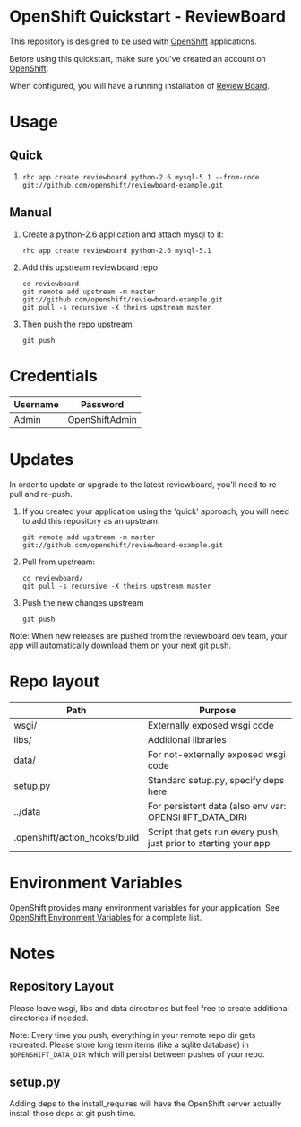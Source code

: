 OpenShift Quickstart - ReviewBoard
==================================

This repository is designed to be used with [OpenShift][openshift]
applications.

Before using this quickstart, make sure you've created an account on
[OpenShift][openshift].

When configured, you will have a running installation of
[Review Board][reviewboard].

Usage
=====
Quick
-----
1. `rhc app create reviewboard python-2.6 mysql-5.1 --from-code git://github.com/openshift/reviewboard-example.git`

Manual
------
1. Create a python-2.6 application and attach mysql to it:

    ```
    rhc app create reviewboard python-2.6 mysql-5.1
    ```

1. Add this upstream reviewboard repo

    ```
    cd reviewboard
    git remote add upstream -m master git://github.com/openshift/reviewboard-example.git
    git pull -s recursive -X theirs upstream master
    ```

1. Then push the repo upstream

    ```
    git push
    ```

Credentials
===========

| Username | Password       |
| -------- | -------------- |
| Admin    | OpenShiftAdmin |

Updates
=======

In order to update or upgrade to the latest reviewboard, you'll need to re-pull
and re-push.

1. If you created your application using the 'quick' approach, you will
   need to add this repository as an upsteam.

    ```
    git remote add upstream -m master git://github.com/openshift/reviewboard-example.git
    ```

1. Pull from upstream:

    ```
    cd reviewboard/
    git pull -s recursive -X theirs upstream master
    ```

1. Push the new changes upstream

    ```
    git push
    ```

Note: When new releases are pushed from the reviewboard dev team, your app will
automatically download them on your next git push.


Repo layout
===========

| Path | Purpose |
| ---- | ------- |
| wsgi/ | Externally exposed wsgi code |
| libs/ | Additional libraries |
| data/    | For not-externally exposed wsgi code |
| setup.py | Standard setup.py, specify deps here |
| ../data  | For persistent data (also env var: OPENSHIFT_DATA_DIR) |
| .openshift/action_hooks/build | Script that gets run every push, just prior to starting your app |


Environment Variables
=====================

OpenShift provides many environment variables for your application.
See [OpenShift Environment Variables][openshift_env] for a complete
list.


Notes
=====
Repository Layout
-----------------
Please leave wsgi, libs and data directories but feel free to create additional directories if needed.

Note: Every time you push, everything in your remote repo dir gets recreated.
Please store long term items (like a sqlite database) in `$OPENSHIFT_DATA_DIR` which will persist between pushes of your repo.


setup.py
--------

Adding deps to the install_requires will have the OpenShift server actually install those deps at git push time.

[reviewboard]: http://www.reviewboard.org/
[openshift_env]: https://www.openshift.com/page/openshift-environment-variables
[openshift]: http://openshift.redhat.com

